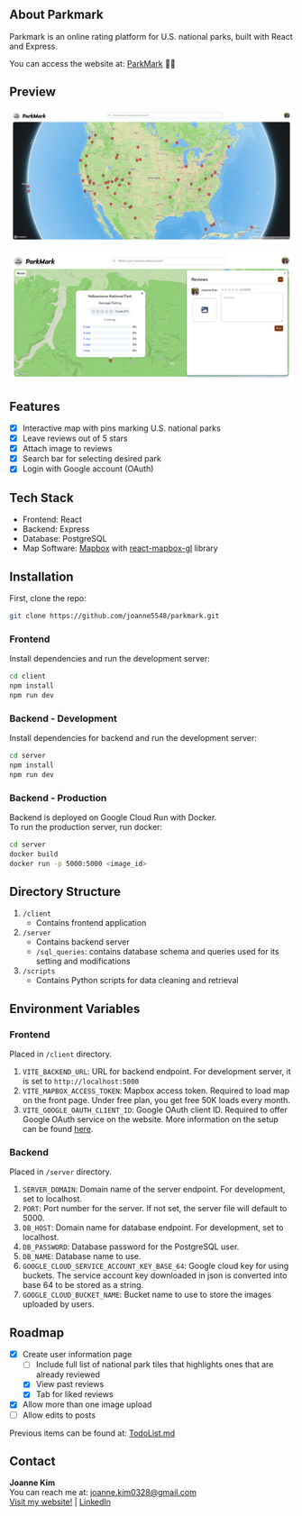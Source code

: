 ## About Parkmark
Parkmark is an online rating platform for U.S. national parks, built with React and Express.

You can access the website at: [ParkMark](https://parcomolo.vercel.app/) 🌳🌠

## Preview
![frontpage](./FrontPage.png)

![ReviewPage](./ReviewPage.png)

## Features
- [x] Interactive map with pins marking U.S. national parks
- [x] Leave reviews out of 5 stars
- [x] Attach image to reviews
- [x] Search bar for selecting desired park
- [x] Login with Google account (OAuth)

## Tech Stack
* Frontend: React
* Backend: Express
* Database: PostgreSQL
* Map Software: [Mapbox](https://www.mapbox.com/) with [react-mapbox-gl](https://visgl.github.io/react-map-gl/) library

## Installation
First, clone the repo:
```sh
git clone https://github.com/joanne5548/parkmark.git
```

### Frontend 
Install dependencies and run the development server:
```sh
cd client
npm install
npm run dev
```

### Backend - Development
Install dependencies for backend and run the development server:
```sh
cd server
npm install
npm run dev
```

### Backend - Production
Backend is deployed on Google Cloud Run with Docker. </br>
To run the production server, run docker:
```sh
cd server
docker build
docker run -p 5000:5000 <image_id>
```

## Directory Structure
1. `/client`
    - Contains frontend application
2. `/server`
    - Contains backend server
    - `/sql_queries`: contains database schema and queries used for its setting and modifications
3. `/scripts`
    - Contains Python scripts for data cleaning and retrieval

## Environment Variables
### Frontend
Placed in `/client` directory.
1. `VITE_BACKEND_URL`: URL for backend endpoint. For development server, it is set to `http://localhost:5000`
2. `VITE_MAPBOX_ACCESS_TOKEN`: Mapbox access token. Required to load map on the front page. Under free plan, you get free 50K loads every month.
3. `VITE_GOOGLE_OAUTH_CLIENT_ID`: Google OAuth client ID. Required to offer Google OAuth service on the website. More information on the setup can be found [here](./TodoList.md#google-oauth-info).

### Backend
Placed in `/server` directory.
1. `SERVER_DOMAIN`: Domain name of the server endpoint. For development, set to localhost.
2. `PORT`: Port number for the server. If not set, the server file will default to 5000.
3. `DB_HOST`: Domain name for database endpoint. For development, set to localhost.
4. `DB_PASSWORD`: Database password for the PostgreSQL user.
5. `DB_NAME`: Database name to use.
6. `GOOGLE_CLOUD_SERVICE_ACCOUNT_KEY_BASE_64`: Google cloud key for using buckets. The service account key downloaded in json is converted into base 64 to be stored as a string.
7. `GOOGLE_CLOUD_BUCKET_NAME`: Bucket name to use to store the images uploaded by users.

## Roadmap
- [x] Create user information page
    - [ ] Include full list of national park tiles that highlights ones that are already reviewed
    - [x] View past reviews
    - [x] Tab for liked reviews
- [x] Allow more than one image upload
- [ ] Allow edits to posts

Previous items can be found at: [TodoList.md](./TodoList.md)

## Contact
**Joanne Kim** </br>
You can reach me at: joanne.kim0328@gmail.com </br>
[Visit my website!](joannekim.dev) | [LinkedIn](https://www.linkedin.com/in/jkim0328)